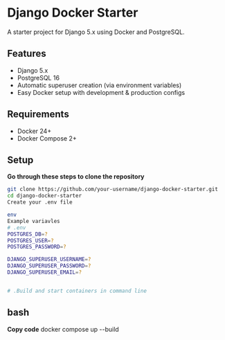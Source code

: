 # Django Docker Starter

A starter project for Django 5.x using Docker and PostgreSQL.

## Features

- Django 5.x
- PostgreSQL 16
- Automatic superuser creation (via environment variables)
- Easy Docker setup with development & production configs

## Requirements

- Docker 24+
- Docker Compose 2+

## Setup

**Go through these steps to clone the repository**

```bash
git clone https://github.com/your-username/django-docker-starter.git
cd django-docker-starter
Create your .env file

env
Example variavles
# .env
POSTGRES_DB=?
POSTGRES_USER=?
POSTGRES_PASSWORD=?

DJANGO_SUPERUSER_USERNAME=?
DJANGO_SUPERUSER_PASSWORD=?
DJANGO_SUPERUSER_EMAIL=?


# .Build and start containers in command line
```

## bash

**Copy code**
docker compose up --build
